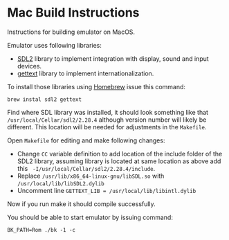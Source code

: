 # Mac Build Instructions

Instructions for building emulator on MacOS.

Emulator uses following libraries:
* [SDL2](https://www.libsdl.org/) library to implement integration with display, sound and input devices.
* [gettext](https://www.gnu.org/software/gettext/) library to implement internationalization.

To install those libraries using [Homebrew](https://brew.sh/) issue this command:
```shell
brew instal sdl2 gettext
```

Find where SDL library was installed, it should look something like that `/usr/local/Cellar/sdl2/2.28.4` although version number
will likely be different. This location will be needed for adjustments in the `Makefile`.

Open `Makefile` for editing and make following changes:
* Change `CC` variable definition to add location of the include folder of the SDL2
  library, assuming library is located at same location as above add this ` -I/usr/local/Cellar/sdl2/2.28.4/include`.
* Replace `/usr/lib/x86_64-linux-gnu/libSDL.so` with `/usr/local/lib/libSDL2.dylib`
* Uncomment line `GETTEXT_LIB = /usr/local/lib/libintl.dylib`

Now if you run make it should compile successfully.

You should be able to start emulator by issuing command:
```shell
BK_PATH=Rom ./bk -1 -c
```